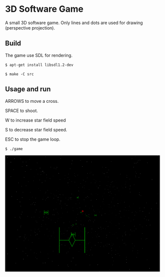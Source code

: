 # 3D Software Game

A small 3D software game. Only lines and dots are used for drawing (perspective projection).

## Build

The game use SDL for rendering.

```
$ apt-get install libsdl1.2-dev
```


```
$ make -C src
```

## Usage and run

ARROWS to move a cross.

SPACE to shoot.

W to increase star field speed

S to decrease star field speed.

ESC to stop the game loop.

```
$ ./game
```

![Image](img.png)

